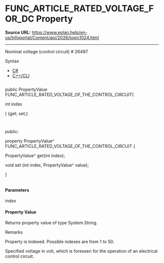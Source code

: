 # FUNC_ARTICLE_RATED_VOLTAGE_FOR_DC Property

**Source URL:** https://www.eplan.help/en-us/Infoportal/Content/api/2026/topic1024.html

---

Nominal voltage (control circuit) # 26497.

Syntax

- [C#](#i-syntax-CS)
- [C++/CLI](#i-syntax-CPP2005)

```
```
public PropertyValue FUNC_ARTICLE_RATED_VOLTAGE_OF_THE_CONTROL_CIRCUIT( 

   int index

) {get; set;}
```
```

```
```
public:

property PropertyValue^ FUNC_ARTICLE_RATED_VOLTAGE_OF_THE_CONTROL_CIRCUIT {

   PropertyValue^ get(int index);

   void set (int index, PropertyValue^ value);

}
```
```

#### Parameters

*index*

#### Property Value

Returns property value of type System.String.

Remarks

Property is indexed. Possible indexes are from 1 to 50.

Specified voltage in volt, which is foreseen for the operation of an electrical control circuit.
